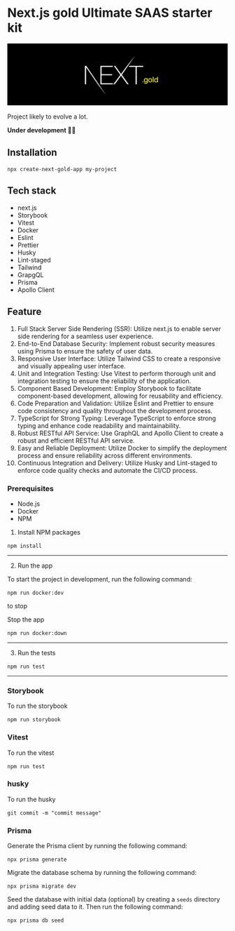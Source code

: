 # Next.js gold Ultimate SAAS starter kit
![banner-next-gold](./public/img/banner-next-gold.png)

Project likely to evolve a lot.

**Under development 👨‍💻**


## Installation

```
npx create-next-gold-app my-project
```


## Tech stack

- next.js
- Storybook
- Vitest
- Docker
- Eslint
- Prettier
- Husky
- Lint-staged
- Tailwind
- GrapgQL
- Prisma
- Apollo Client

## Feature

1. Full Stack Server Side Rendering (SSR): Utilize next.js to enable server side rendering for a seamless user experience.
2. End-to-End Database Security: Implement robust security measures using Prisma to ensure the safety of user data.
3. Responsive User Interface: Utilize Tailwind CSS to create a responsive and visually appealing user interface.
4. Unit and Integration Testing: Use Vitest to perform thorough unit and integration testing to ensure the reliability of the application.
5. Component Based Development: Employ Storybook to facilitate component-based development, allowing for reusability and efficiency.
6. Code Preparation and Validation: Utilize Eslint and Prettier to ensure code consistency and quality throughout the development process.
7. TypeScript for Strong Typing: Leverage TypeScript to enforce strong typing and enhance code readability and maintainability.
8. Robust RESTful API Service: Use GraphQL and Apollo Client to create a robust and efficient RESTful API service.
9. Easy and Reliable Deployment: Utilize Docker to simplify the deployment process and ensure reliability across different environments.
10. Continuous Integration and Delivery: Utilize Husky and Lint-staged to enforce code quality checks and automate the CI/CD process.

### Prerequisites

- Node.js
- Docker
- NPM


1. Install NPM packages

```other
npm install
```

---

2. Run the app

To start the project in development, run the following command:

```other
npm run docker:dev
```

to stop

Stop the app

```other
npm run docker:down
```

---

3. Run the tests

```other
npm run test
```

---

### Storybook

To run the storybook

```other
npm run storybook
```

### Vitest

To run the vitest

```other
npm run test
```

### husky

To run the husky

```other
git commit -m "commit message"
```

### Prisma

Generate the Prisma client by running the following command:

```other
npx prisma generate
```

Migrate the database schema by running the following command:

```other
npx prisma migrate dev
```

Seed the database with initial data (optional) by creating a `seeds` directory and adding seed data to it. Then run the following command:

```other
npx prisma db seed
```

